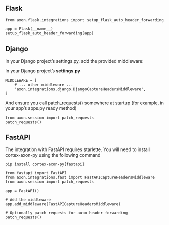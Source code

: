 ## Flask

```
from axon.flask.integrations import setup_flask_auto_header_forwarding

app = Flask(__name__)
setup_flask_auto_header_forwarding(app)
```

## Django
In your Django project’s settings.py, add the provided middleware:

In your Django project’s **settings.py**
```
MIDDLEWARE = [
    # ... other middleware ...
    'axon.integrations.django.DjangoCaptureHeadersMiddleware',
]
```

And ensure you call patch_requests() somewhere at startup (for example, in your app’s apps.py ready method)
```
from axon.session import patch_requests
patch_requests()
```

## FastAPI

The integration with FastAPI requires starlette. You will need to install cortex-axon-py using the following command
```
pip install cortex-axon-py[fastapi]
```

```
from fastapi import FastAPI
from axon.integrations.fast import FastAPICaptureHeadersMiddleware
from axon.session import patch_requests

app = FastAPI()

# Add the middleware
app.add_middleware(FastAPICaptureHeadersMiddleware)

# Optionally patch requests for auto header forwarding
patch_requests()
```
